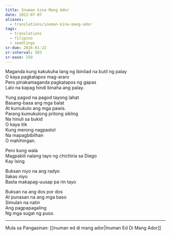 ```yaml
---
title: Inuman kina Mang Ador
date: 2022-07-07
aliases:
  - translations/inuman-kina-mang-ador
tags:
  - translations
  - filipino
  - seedlings
sr-due: 2026-01-22
sr-interval: 503
sr-ease: 250
---
```

Maganda kung kakukuha lang ng ibinilad na butil ng palay  
O kaya pagkatapos mag-araro  
Pero pinakamaganda pagkatapos ng gapas  
Lalo na kapag hindi binaha ang palay.  

Yung pagod na pagod tayong lahat  
Basang-basa ang mga balat  
At kumukulo ang mga pawis.  
Parang kumukulong pritong sikling  
Na hinuli sa bukid  
O kaya itik  
Kung merong nagpastol  
Na mapagbibilhan  
O mahihingan.  

Pero kung wala  
Magpabili nalang tayo ng chichiria sa Diego  
Kay Ising  

Buksan niyo na ang radyo  
Ilakas niyo  
Basta makapag-uusap pa rin tayo  

Buksan na ang dos por dos  
At punasan na ang mga baso  
Simulan na natin  
Ang pagpapagaling  
Ng mga sugat ng puso.  

***
Mula sa Pangasinan: [[inuman ed di mang ador|Inuman Ed Di Mang Ador]]